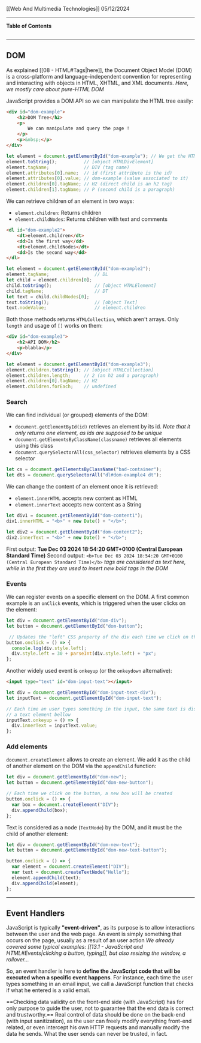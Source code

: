 [[Web And Multimedia Technologies]]
05/12/2024
****
**Table of Contents**
```table-of-contents
```

****
## DOM

As explained [[08 - HTML#Tags|here]], the Document Object Model (DOM) is a cross-platform and language-independent convention for representing and interacting with objects in HTML, XHTML, and XML documents.
	*Here, we mostly care about pure-HTML DOM*

JavaScript provides a DOM API so we can manipulate the HTML tree easily:
```html
<div id="dom-example">
	<h2>DOM Tree</h2>
	<p>
		We can manipulate and query the page !
	</p>
	<p>&nbsp;</p>
</div>
```
```js
let element = document.getElementById("dom-example"); // We get the HTML element
element.toString();          // [object HTMLDivElement]
element.tagName;             // DIV (tag name)
element.attributes[0].name;  // id (first attribute is the id)
element.attributes[0].value; // dom-example (value associated to it)
element.children[0].tagName; // H2 (direct child is an h2 tag)
element.children[1].tagName; // P (second child is a paragraph)
```

We can retrieve children of an element in two ways:
- `element.children`: Returns children
- `element.childNodes`: Returns children with text and comments
```html
<dl id="dom-example2">
	<dt>element.children</dt>
	<dd>Is the first way</dd>
	<dt>element.childNodes</dt>
	<dd>Is the second way</dd>
</dl>
```
```js
let element = document.getElementById("dom-example2");
element.tagName;                 // DL
let child = element.children[0];
child.toString();                // [object HTMLElement]
child.tagName;                   // DT
let text = child.childNodes[0];
text.toString();                 // [object Text]
text.nodeValue;                  // element.children
```

Both those methods returns `HTMLCollection`, which aren't arrays. Only `length` and usage of `[]` works on them:
```html
<div id="dom-example3">
	<h2>API DOM</h2>
	<p>blabla</p>
</div>
```
```js
let element = document.getElementById("dom-example3");
element.children.toString(); // [object HTMLCollection]
element.children.length;     // 2 (an h2 and a paragraph)
element.children[0].tagName; // H2
element.children.forEach;    // undefined
```

### Search

We can find individual (or grouped) elements of the DOM:
- `document.getElementById(id)` retrieves an element by its id.
	*Note that it only returns one element, as ids are supposed to be unique*
- `document.getElementsByClassName(classname)` retrieves all elements using this class
- `document.querySelectorAll(css_selector)` retrieves elements by a CSS selector
```js
let cs = document.getElementsByClassName("bad-container");
let dts = document.querySelectorAll("dl#dom-example4 dt");
```

We can change the content of an element once it is retrieved:
- `element.innerHTML` accepts new content as HTML
- `element.innerText` accepts new content as a String
```js
let div1 = document.getElementById("dom-content1");
div1.innerHTML = "<b>" + new Date() + "</b>";

let div2 = document.getElementById("dom-content2");
div2.innerText = "<b>" + new Date() + "</b>";
```
First output: **Tue Dec 03 2024 18:54:20 GMT+0100 (Central European Standard Time)**
Second output: `<b>Tue Dec 03 2024 18:54:20 GMT+0100 (Central European Standard Time)</b>`
	*tags are considered as text here, while in the first they are used to insert new bold tags in the DOM*

### Events

We can register events on a specific element on the DOM.
A first common example is an `onClick` events, which is triggered when the user clicks on the element:
```js
let div = document.getElementById("dom-div");
let button = document.getElementById("dom-button");

 // Updates the "left" CSS property of the div each time we click on the button
button.onclick = () => {
  console.log(div.style.left);
  div.style.left = 30 + parseInt(div.style.left) + "px";
};
```

Another widely used event is `onkeyup` (or the `onkeydown` alternative):
```html
<input type="text" id="dom-input-text"></input>
```
```js
let div = document.getElementById("dom-input-text-div");
let inputText = document.getElementById("dom-input-text");

// Each time an user types something in the input, the same text is displayed in
// a text element bellow
inputText.onkeyup = () => {
  div.innerText = inputText.value;
};
```

### Add elements

`document.createElement` allows to create an element. We add it as the child of another element on the DOM via the `appendChild` function:
```js
let div = document.getElementById("dom-new");
let button = document.getElementById("dom-new-button");

// Each time we click on the button, a new box will be created
button.onclick = () => {
  var box = document.createElement("DIV");
  div.appendChild(box);
};
```

Text is considered as a node (`TextNode`) by the DOM, and it must be the child of another element:
```js
let div = document.getElementById("dom-new-text");
let button = document.getElementById("dom-new-text-button");

button.onclick = () => {
  var element = document.createElement("DIV");
  var text = document.createTextNode("Hello");
  element.appendChild(text);
  div.appendChild(element);
};
```


****
## Event Handlers

JavaScript is typically **"event-driven"**, as its purpose is to allow interactions between the user and the web page.
An event is simply something that occurs on the page, usually as a result of an user action
	*We already covered some typical examples: [[13.1 - JavaScript and HTML#Events|clicking a button, typing]], but also resizing the window, a rollover...*

So, an event handler is here to **define the JavaScript code that will be executed when a specific event happens**. For instance, each time the user types something in an email input, we call a JavaScript function that checks if what he entered is a valid email.

==Checking data validity on the front-end side (with JavaScript) has for only purpose to guide the user, not to guarantee that the end data is correct and trustworthy.== Real control of data should be done on the back-end (with input sanitization), as the user can freely modify everything front-end related, or even intercept his own HTTP requests and manually modify the data he sends.
What the user sends can never be trusted, in fact.



